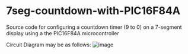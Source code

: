 # 7seg-countdown-with-PIC16F84A
Source code for configuring a countdown timer (9 to 0) on a 7-segment display using a the PIC16F84A microcontroller

Circuit Diagram may be as follows:
![image](https://user-images.githubusercontent.com/64573872/227403910-e7437d46-3552-4229-bfc3-5757abb27b68.png)
